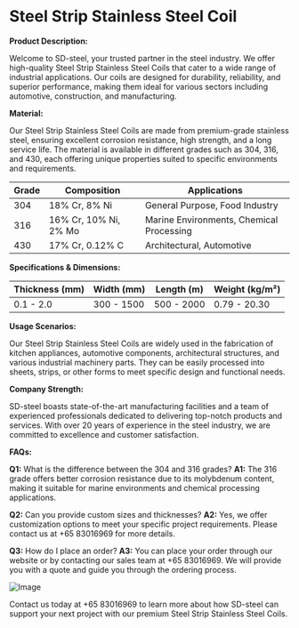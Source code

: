 # Steel Strip Stainless Steel Coil

**Product Description:**

Welcome to SD-steel, your trusted partner in the steel industry. We offer high-quality Steel Strip Stainless Steel Coils that cater to a wide range of industrial applications. Our coils are designed for durability, reliability, and superior performance, making them ideal for various sectors including automotive, construction, and manufacturing.

**Material:**

Our Steel Strip Stainless Steel Coils are made from premium-grade stainless steel, ensuring excellent corrosion resistance, high strength, and a long service life. The material is available in different grades such as 304, 316, and 430, each offering unique properties suited to specific environments and requirements.

| Grade | Composition | Applications |
|-------|-------------|--------------|
| 304   | 18% Cr, 8% Ni | General Purpose, Food Industry |
| 316   | 16% Cr, 10% Ni, 2% Mo | Marine Environments, Chemical Processing |
| 430   | 17% Cr, 0.12% C | Architectural, Automotive |

**Specifications & Dimensions:**

| Thickness (mm) | Width (mm) | Length (m) | Weight (kg/m²) |
|----------------|------------|------------|----------------|
| 0.1 - 2.0      | 300 - 1500 | 500 - 2000 | 0.79 - 20.30   |

**Usage Scenarios:**

Our Steel Strip Stainless Steel Coils are widely used in the fabrication of kitchen appliances, automotive components, architectural structures, and various industrial machinery parts. They can be easily processed into sheets, strips, or other forms to meet specific design and functional needs.

**Company Strength:**

SD-steel boasts state-of-the-art manufacturing facilities and a team of experienced professionals dedicated to delivering top-notch products and services. With over 20 years of experience in the steel industry, we are committed to excellence and customer satisfaction. 

**FAQs:**

**Q1:** What is the difference between the 304 and 316 grades?
**A1:** The 316 grade offers better corrosion resistance due to its molybdenum content, making it suitable for marine environments and chemical processing applications.

**Q2:** Can you provide custom sizes and thicknesses?
**A2:** Yes, we offer customization options to meet your specific project requirements. Please contact us at +65 83016969 for more details.

**Q3:** How do I place an order?
**A3:** You can place your order through our website or by contacting our sales team at +65 83016969. We will provide you with a quote and guide you through the ordering process.

![Image](https://github.com/user-attachments/assets/2567258e-e124-4816-932d-1809bd27ef0b)

Contact us today at +65 83016969 to learn more about how SD-steel can support your next project with our premium Steel Strip Stainless Steel Coils.